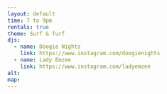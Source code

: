 ```yaml
---
layout: default
time: 7 to 9pm
rentals: true
theme: Surf & Turf
djs:
  - name: Doogie Nights
    link: https://www.instagram.com/doogienights
  - name: Lady Emzee
    link: https://www.instagram.com/ladyemzee
alt:
map:
---
```

